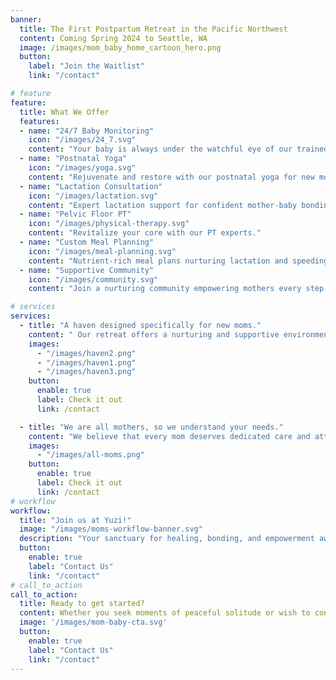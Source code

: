 ```yaml
---
banner:
  title: The First Postpartum Retreat in the Pacific Northwest
  content: Coming Spring 2024 to Seattle, WA
  image: /images/mom_baby_home_cartoon_hero.png
  button:
    label: "Join the Waitlist"
    link: "/contact"

# feature
feature: 
  title: What We Offer
  features:
  - name: "24/7 Baby Monitoring"
    icon: "/images/24_7.svg"
    content: "Your baby is always under the watchful eye of our trained staff so that you can relax."
  - name: "Postnatal Yoga"
    icon: "/images/yoga.svg"
    content: "Rejuvenate and restore with our postnatal yoga for new mothers"
  - name: "Lactation Consultation"
    icon: "/images/lactation.svg"
    content: "Expert lactation support for confident mother-baby bonding."
  - name: "Pelvic Floor PT"
    icon: "/images/physical-therapy.svg"
    content: "Revitalize your core with our PT experts."
  - name: "Custom Meal Planning"
    icon: "/images/meal-planning.svg"
    content: "Nutrient-rich meal plans nurturing lactation and speeding postpartum recovery."
  - name: "Supportive Community"
    icon: "/images/community.svg"
    content: "Join a nurturing community empowering mothers every step of the way."

# services
services:
  - title: "A haven designed specifically for new moms."
    content: " Our retreat offers a nurturing and supportive environment where mothers can find solace, rejuvenation, and connection as they navigate the joys and demands of early motherhood."
    images:
      - "/images/haven2.png"
      - "/images/haven1.png"
      - "/images/haven3.png"
    button:
      enable: true
      label: Check it out
      link: /contact

  - title: "We are all mothers, so we understand your needs."
    content: "We believe that every mom deserves dedicated care and attention during this transformative phase, which is why our retreat is meticulously crafted to provide a sanctuary of healing, restoration, and empowerment."
    images: 
      - "/images/all-moms.png"
    button:
      enable: true
      label: Check it out
      link: /contact
# workflow
workflow: 
  title: "Join us at Yuzi!"
  image: "/images/moms-workflow-banner.svg"
  description: "Your sanctuary for healing, bonding, and empowerment awaits."
  button:
    enable: true
    label: "Contact Us"
    link: "/contact"
# call_to_action
call_to_action:
  title: Ready to get started?
  content: Whether you seek moments of peaceful solitude or wish to connect with other like-minded mothers, our community is here to support you every step of the way..
  image: '/images/mom-baby-cta.svg'
  button:
    enable: true
    label: "Contact Us"
    link: "/contact"
---
```

